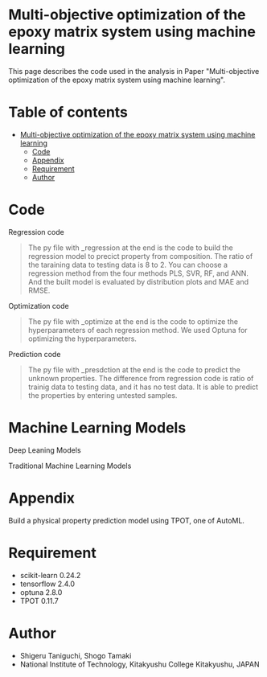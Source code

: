 # Multi-objective optimization of the epoxy matrix system using machine learning
This page describes the code used in the analysis in Paper "Multi-objective optimization of the epoxy matrix system using machine learning".

# Table of contents
* [Multi-objective optimization of the epoxy matrix system using machine learning](https://github.com/ad2122st/Multi-objective-optimization-of-the-epoxy-matrix-system-using-machine-learning/blob/main/README.md#multi-objective-optimization-of-the-epoxy-matrix-system-using-machine-learning)
  * [Code](https://github.com/ad2122st/Multi-objective-optimization-of-the-epoxy-matrix-system-using-machine-learning/blob/main/README.md#code)
  * [Appendix](https://github.com/ad2122st/Multi-objective-optimization-of-the-epoxy-matrix-system-using-machine-learning/blob/main/README.md#appendix)
  * [Requirement](https://github.com/ad2122st/Multi-objective-optimization-of-the-epoxy-matrix-system-using-machine-learning/blob/main/README.md#requirement)
  * [Author](https://github.com/ad2122st/Multi-objective-optimization-of-the-epoxy-matrix-system-using-machine-learning/blob/main/README.md#author)

# Code

Regression code
>The py file with _regression at the end is the code to build the regression model to precict property from composition. The ratio of the taraining data to testing data is 8 to 2. You can choose a regression method from the four methods PLS, SVR, RF, and ANN. And the built model is evaluated by distribution plots and MAE and RMSE.

Optimization code
>The py file with _optimize at the end is the code to optimize the hyperparameters of each regression method. We used Optuna for optimizing the hyperparameters.

Prediction code
>The py file with _presdction at the end is the code to predict the unknown properties. The difference from regression code is ratio of trainig data to testing data, and it has no test data. It is able to predict the properties by entering untested samples.

# Machine Learning Models
Deep Leaning Models
>

Traditional Machine Learning Models
>

# Appendix
Build a physical property prediction model using TPOT, one of AutoML.

# Requirement
* scikit-learn 0.24.2
* tensorflow 2.4.0
* optuna 2.8.0
* TPOT 0.11.7

# Author
* Shigeru Taniguchi, Shogo Tamaki
* National Institute of Technology, Kitakyushu College Kitakyushu, JAPAN
